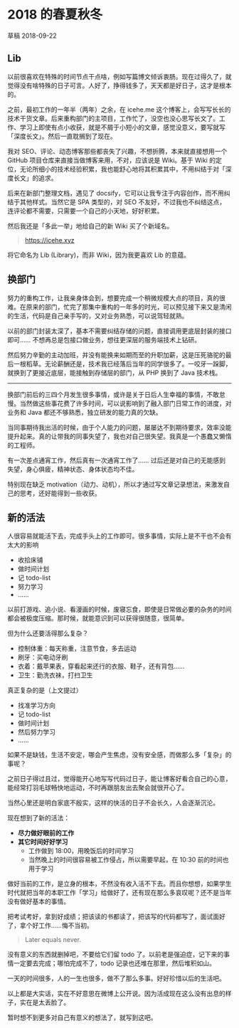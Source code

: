 # 2018 的春夏秋冬

草稿 2018-09-22

## Lib

以前很喜欢在特殊的时间节点干点啥，例如写篇博文倾诉衷肠。现在过得久了，就觉得没有啥特殊的日子可言。人好了，挣得钱多了，天天都是好日子，这才是根本的。

之前，最初工作的一年半（两年）之余，在 icehe.me 这个博客上，会写写长长的技术干货文章。后来重构部门的主项目，工作忙了，没空也没心思写长文了。工作、学习上即使有点小收获，就是不屑于小短小的文章，感觉没意义，要写就写「深度长文」。然后一直耽搁到了现在。

我对 SEO、评论、动态博客那些都丧失了兴趣，不想折腾，本来就直接想用一个 GitHub 项目仓库来直接当做博客来用，不对，应该说是 Wiki。基于 Wiki 的定位，无论所细小的技术经验积累，我也能舒心地将其积累其中，不用纠结于对「深度长文」的追求。

后来在新部门整理文档，遇见了 docsify，它可以让我专注于内容创作，而不用纠结于其他样式。当然它是 SPA 类型的，对 SEO 不友好，不过我也不纠结这点，连评论都不需要，只需要一个自己的小天地，好好积累。

然后我还是「多此一举」地给自己的新 Wiki 买了个新域名。

> https://icehe.xyz

将它命名为 Lib (Library)，而非 Wiki，因为我更喜欢 Lib 的意蕴。

## 换部门

努力的重构工作，让我亲身体会到，想要完成一个稍微规模大点的项目，真的很难。在原来的部门，忙完了那集中重构的一年多的时光，可以预见接下来又是清闲的生活，代码是自己亲手写的，又对业务熟悉，可以说驾轻就熟。

以前的部门封装太深了，基本不需要纠结存储的问题，直接调用更底层封装的接口即可…… 不想再总是包接口做业务，想往更深层的服务端技术上钻研。

然后努力辛勤的主动加班，并没有能换来如期而至的升职加薪，这是压死骆驼的最后一根稻草。无论薪酬还是，技术我已经落后当年的同学很多了。一咬牙一跺脚，就换到了更接近底层，能接触到存储层的部门，从 PHP 换到了 Java 技术栈。

---

换部门前后的三四个月发生很多事情，或许是关于日后人生幸福的事情，不敢怠慢。当然做这些事花费了许多时间，可以说影响到了融入部门日常工作的进度，对业务和 Java 都还不够熟悉，独立研发的能力真的欠缺。

当同事期待我出活的时候，由于个人能力的问题，屡屡达不到期待要求，效率没能提升起来。真的让带我的同事失望了，我也对自己很失望。我真是一个愚蠢又懒惰的工程师。

有一次差点通宵工作，然后真有一次通宵工作了…… 过后还是对自己的无能感到失望，身心俱疲，精神状态、身体状态均不佳。

特别现在缺乏 motivation（动力、动机），所以才通过写文章记录想法，来激发自己的思考，还好能得到一些收获。

## 新的活法

人很容易就能活下去，完成手头上的工作即可。很多事情，实际上是不干也不会有太大的影响

- 收拾床铺
- 做时间计划
- 记 todo-list
- 努力学习
- ……

以前打游戏、追小说、看漫画的时候，废寝忘食，即使是日常做必要的杂务的时间都会被极度压缩。那时候，就能意识到可以获得很随意，很简单。

但为什么还要活得那么复杂？

- 控制体重：每天称重，注意节食，多去运动
- 刷牙：买电动牙刷
- 衣着：戴苹果表，穿看起来还行的衣服、鞋子，还有背包……
- 卫生：勤洗衣袜，打扫卫生

真正复杂的是（上文提过）

- 找准学习方向
- 记 todo-list
- 做时间计划
- 然后努力学习
- ……

如果不是缺钱，生活不安定，哪会产生焦虑，没有安全感，而做那么多「复杂」的事呢？

之前日子得过且过，觉得能开心地写写代码过日子，能让博客好看合自己的心意，能经常打羽毛球畅快地运动，不时再跟朋友出去聚会就很开心了。

当然心里还是明白家底不殷实，这样的快活的日子不会长久，人会逐渐沉沦。

现在想到了新的活法：

- **尽力做好眼前的工作**
- **其它时间好好学习**
    - 工作做到 18:00，用晚饭后的时间学习
    - 当然晚上的时间很容易被工作侵占，所以需要早起，在 10:30 前的时间也用于学习

做好当前的工作，是立身的根本，不然没有收入活不下去。而且你想想，如果学生时代就把当年的本职工作「学习」给做好了，还有现在那么多哀叹呢？还不是当年没有做好基本的事情。

把考试考好，拿到好成绩；把该读的书都读了，把该写的代码都写了，面试面好了，拿个好工作……悔不当初。

> Later equals never.

没有意义的东西就删掉吧，不要给它们留 todo 了。以前老是强迫症，记下来的事情一定要去完成；哪怕完成不了，todo 记录也还堆在那里，然后堆积如山。

一天的时间很多，人的一生也很多，做不了那么多事。好好珍惜以后的生活吧。

以上都是大实话，实在不好意思在微博上公开说。因为活成现在这么没有出息的样子，实在是太丢脸了。

暂时想不到更多对自己有意义的想法了，就写到这吧。
